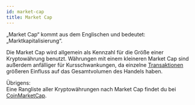 ```yaml
---
id: market-cap
title: Market Cap
---
```


„Market Cap“ kommt aus dem Englischen und bedeutet: „Marktkapitalisierung“.

Die Market Cap wird allgemein als Kennzahl für die Größe einer Kryptowährung benutzt. Währungen mit einem kleineren Market Cap sind außerdem anfälliger für Kursschwankungen, da einzelne [Transaktionen](../t/transaktion) größeren Einfluss auf das Gesamtvolumen des Handels haben.

Übrigens:  
Eine Rangliste aller Kryptowährungen nach Market Cap findet du bei [CoinMarketCap](https://coinmarketcap.com).
